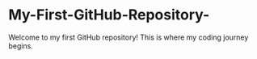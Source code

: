 # My-First-GitHub-Repository-
Welcome to my first GitHub repository! This is where my coding journey begins.
